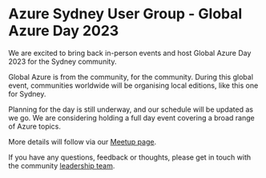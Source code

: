 # Azure Sydney User Group - Global Azure Day 2023
 
We are excited to bring back in-person events and host Global Azure Day 2023 for the Sydney community.

Global Azure is from the community, for the community. During this global event, communities worldwide will be organising local editions, like this one for Sydney.

Planning for the day is still underway, and our schedule will be updated as we go. We are considering holding a full day event covering a broad range of Azure topics.

More details will follow via our [Meetup page](https://www.meetup.com/Azure-Sydney-User-Group/).

If you have any questions, feedback or thoughts, please get in touch with the community [leadership team](https://www.meetup.com/azure-sydney-user-group/members/?op=leaders).